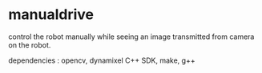# manualdrive

control the robot manually while seeing an image transmitted from camera on the robot.

dependencies : opencv, dynamixel C++ SDK, make, g++

